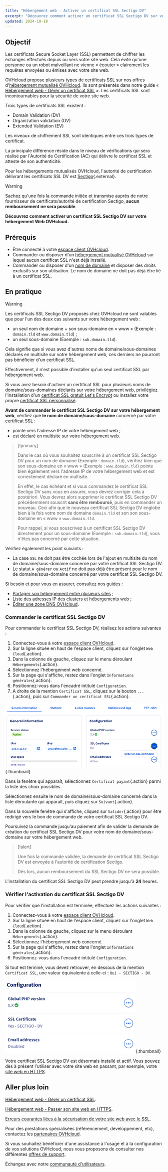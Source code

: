 ```yaml
---
title: "Hébergement web - Activer un certificat SSL Sectigo DV"
excerpt: "Découvrez comment activer un certificat SSL Sectigo DV sur votre hébergement Web OVHcloud"
updated: 2024-10-18
---
```


## Objectif

Les certificats Secure Socket Layer (SSL) permettent de chiffrer les échanges effectués depuis ou vers votre site web. Cela évite qu'une personne ou un robot malveillant ne vienne « écouter » clairement les requêtes envoyées ou émises avec votre site web.

OVHcloud propose plusieurs types de certificats SSL sur nos offres d'[hébergement mutualisé OVHcloud](/links/web/hosting). Ils sont présentés dans notre guide « [Hébergement web - Gérer un certificat SSL](/pages/web_cloud/web_hosting/ssl_on_webhosting) ». Les certificats SSL sont incontournables pour la sécurité de votre site web.

Trois types de certificats SSL existent :

- Domain Validation (DV)
- Organization validation (OV)
- Extended Validation (EV)

Les niveaux de chiffrement SSL sont identiques entre ces trois types de certificat.

La principale différence réside dans le niveau de vérifications qui sera réalisé par l'Autorité de Certification (AC) qui délivre le certificat SSL et atteste de son authenticité.

Pour les hébergements mutualisés OVHcloud, l'autorité de certification délivrant les certificats SSL DV est [Sectigo](https://sectigostore.com){.external}.

> [!warning]
>
> Sachez qu'une fois la commande initiée et transmise auprès de notre fournisseur de certificats/autorité de certification Sectigo, **aucun remboursement ne sera possible**.
>

**Découvrez comment activer un certificat SSL Sectigo DV sur votre hébergement Web OVHcloud.**

## Prérequis

- Être connecté à votre [espace client OVHcloud](/links/manager).
- Commander ou disposer d'un [hébergement mutualisé OVHcloud](/links/web/hosting) sur lequel aucun certificat SSL n'est déjà installé.
- Commander ou disposer d'un [nom de domaine](/links/web/domains) et disposer des droits exclusifs sur son utilisation. Le nom de domaine ne doit pas déjà être lié à un certificat SSL.

## En pratique

> [!warning]
>
> Les certificats SSL Sectigo DV proposés chez OVHcloud ne sont valables que pour l'un des deux cas suivants sur votre hébergement web :
> - un seul nom de domaine + son sous-domaine en « www » (Exemple : `domain.tld` et `www.domain.tld`) ;
> - un seul sous-domaine (Exemple : `sub.domain.tld`).
>
> Cela signifie que si vous avez d'autres noms de domaine/sous-domaines déclarés en multisite sur votre hébergement web, ces derniers ne pourront pas bénéficier d'un certificat SSL.
>
> Effectivement, il n'est possible d'installer qu'un seul certificat SSL par hébergement web.
>
> Si vous avez besoin d'activer un certificat SSL pour plusieurs noms de domaine/sous-domaines déclarés sur votre hébergement web, privilégiez l'installation d'un [certificat SSL gratuit Let's Encrypt](/links/web/hosting-options-ssl) ou installez votre propre [certificat SSL personnalisé](/pages/web_cloud/web_hosting/ssl_custom).

**Avant de commander le certificat SSL Sectigo DV sur votre hébergement web**, vérifiez que **le nom de domaine/sous-domaine** concerné par votre certificat SSL : 

- pointe vers l'adresse IP de votre hébergement web ; 
- est déclaré en multisite sur votre hébergement web.

> [!primary]
>
> Dans le cas où vous souhaitez souscrire à un certificat SSL Sectigo DV pour un nom de domaine (Exemple : `domain.tld`), vérifiez bien que son sous-domaine en « www » (Exemple : `www.domain.tld`) pointe bien également vers l'adresse IP de votre hébergement web et est correctement déclaré en multisite.
>
> En effet, le cas échéant et si vous commandez le certificat SSL Sectigo DV sans vous en assurer, vous devrez corriger cela à postériori. Vous devrez alors supprimer le certificat SSL Sectigo DV précédemment souscrit **sans être remboursé**, puis en commander un nouveau. Ceci afin que le nouveau certificat SSL Sectigo DV englobe bien à la fois votre nom de domaine `domain.tld` et son son sous-domaine en « www » `www.domain.tld`.
>
> Pour rappel, si vous souscrivez à un certificat SSL Sectigo DV directement pour un sous-domaine (Exemple : `sub.domain.tld`), vous n'êtes pas concerné par cette situation.

Vérifiez également les point suivants :

- La case `SSL` ne doit pas être cochée lors de l'ajout en multisite du nom de domaine/sous-domaine concerné par votre certificat SSL Sectigo DV.
- Le statut `A générer` ou `Actif` ne doit pas déjà être présent pour le nom de domaine/sous-domaine concerné par votre certificat SSL Sectigo DV.

Si besoin et pour vous en assurer, consultez nos guides :

- [Partager son hébergement entre plusieurs sites](/pages/web_cloud/web_hosting/multisites_configure_multisite) ;
- [Liste des adresses IP des clusters et hébergements web](/pages/web_cloud/web_hosting/clusters_and_shared_hosting_IP) ;
- [Éditer une zone DNS OVHcloud](/pages/web_cloud/domains/dns_zone_edit).

### Commander le certificat SSL Sectigo DV

Pour commander le certificat SSL Sectigo DV, réalisez les actions suivantes :

1. Connectez-vous à votre [espace client OVHcloud](/links/manager).
2. Sur la ligne située en haut de l'espace client, cliquez sur l'onglet `Web Cloud`{.action}.
3. Dans la colonne de gauche, cliquez sur le menu déroulant `Hébergements`{.action}.
4. Sélectionnez l'hébergement web concerné.
5. Sur la page qui s'affiche, restez dans l'onglet `Informations générales`{.action}.
6. Positionnez-vous dans l'encadré intitulé `Configuration`.
7. A droite de la mention `Certificat SSL`, cliquez sur le bouton `...`{.action}, puis sur `Commander un certificat SSL`{.action}.


![Order an SSL certificate](/pages/assets/screens/control_panel/product-selection/web-cloud/web-hosting/general-information/order-an-ssl-certificate.png){.thumbnail}

Dans la fenêtre qui apparaît, sélectionnez `Certificat payant`{.action} parmi la liste des choix possibles.

Sélectionnez ensuite le nom de domaine/sous-domaine concerné dans la liste déroulante qui apparaît, puis cliquez sur `Suivant`{.action}.

Dans la nouvelle fenêtre qui s'affiche, cliquez sur `Valider`{.action} pour être redirigé vers le bon de commande de votre certificat SSL Sectigo DV.

Poursuivez la commande jusqu'au paiement afin de valider la demande de création du certificat SSL Sectigo DV pour votre nom de domaine/sous-domaine sur votre hébergement web.

> [!alert]
>
> Une fois la commande validée, la demande de certificat SSL Sectigo DV est envoyée à l'autorité de certification Sectigo.
>
> Dès lors, aucun remboursement du SSL Sectigo DV ne sera possible.

L'installation du certificat SSL Sectigo DV peut prendre jusqu'à **24** heures.

### Vérifier l'activation du certificat SSL Sectigo DV

Pour vérifier que l'installation est terminée, effectuez les actions suivantes :

1. Connectez-vous à votre [espace client OVHcloud](/links/manager).
2. Sur la ligne située en haut de l'espace client, cliquez sur l'onglet `Web Cloud`{.action}.
3. Dans la colonne de gauche, cliquez sur le menu déroulant `Hébergements`{.action}.
4. Sélectionnez l'hébergement web concerné.
5. Sur la page qui s'affiche, restez dans l'onglet `Informations générales`{.action}.
6. Positionnez-vous dans l'encadré intitulé `Configuration`.

Si tout est terminé, vous devez retrouver, en dessous de la mention `Certificat SSL`, une valeur équivalente à celle-ci : `Oui - SECTIGO - DV`.

![SSL Sectigo DV certificate](/pages/assets/screens/control_panel/product-selection/web-cloud/web-hosting/general-information/ssl-certificate-dv-enable.png){.thumbnail}

Votre certificat SSL Sectigo DV est désormais installé et actif. Vous pouvez dès à présent l'utiliser avec votre site web en passant, par exemple, votre [site web en HTTPS](/pages/web_cloud/web_hosting/ssl-activate-https-website).

## Aller plus loin <a name="go-further"></a>

[Hébergement web - Gérer un certificat SSL](/pages/web_cloud/web_hosting/ssl_on_webhosting).

[Hébergement web - Passer son site web en HTTPS](/pages/web_cloud/web_hosting/ssl-activate-https-website).

[Erreurs courantes liées à la sécurisation de votre site web avec le SSL](/pages/web_cloud/web_hosting/ssl_avoid_common_pitfalls_of_making_website_secure).
 
Pour des prestations spécialisées (référencement, développement, etc), contactez les [partenaires OVHcloud](/links/partner).
 
Si vous souhaitez bénéficier d'une assistance à l'usage et à la configuration de vos solutions OVHcloud, nous vous proposons de consulter nos différentes [offres de support](/links/support).
 
Échangez avec notre [communauté d'utilisateurs](/links/community).